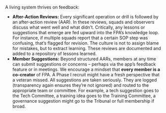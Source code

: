A living system thrives on feedback:  
- **After-Action Reviews:** Every significant operation or drill is followed by an after-action review (AAR). In these reviews, squads and observers discuss what went well and what didn’t. Critically, any lessons or suggestions that emerge are fed upward into the FPA’s knowledge loop. For instance, if multiple squads report that a certain SOP step was confusing, that’s flagged for revision. The culture is not to assign blame for mistakes, but to extract learning. These reviews are documented and added to a repository of lessons learned.  
- **Member Suggestions:** Beyond structured AARs, members at any time can submit suggestions or concerns – perhaps via the app’s feedback feature or in meetings. We encourage a mindset that **every member is a co-creator** of FPA. A Phase I recruit might have a fresh perspective that a veteran missed. All suggestions are taken seriously. They are logged (transparency again ensures they’re not ignored) and routed to the appropriate team or committee. For example, a tech suggestion goes to the Tech Committee, a training idea goes to the Training Committee, a governance suggestion might go to the Tribunal or full membership if broad.